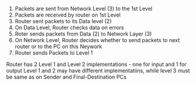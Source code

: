1. Packets are sent from Network Level (3) to the 1st Level
2. Packets are received by router on 1st Level
3. Router sent packets to its Data level (2)
4. On Data Level, Router checks data on errors
5. Roter sends packets from Data (2) to Network Layer (3)
6. On Network Level, Router decides whether to send packets to next router or to the PC on this Neywork
5. Router sends Packets to Level 1

Router has 2 Level 1 and Level 2 implementations - one for input and 1 for output
Level 1 and 2 may have different implementatiins, while level 3 must be same as on Sender and Final-Destination PCs